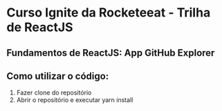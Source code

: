 # Curso Ignite da Rocketeeat - Trilha de ReactJS

## Fundamentos de ReactJS: App GitHub Explorer

## Como utilizar o código:
1. Fazer clone do repositório
2. Abrir o repositório e executar yarn install

